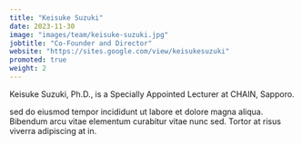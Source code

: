 ```yaml
---
title: "Keisuke Suzuki"
date: 2023-11-30
image: "images/team/keisuke-suzuki.jpg"
jobtitle: "Co-Founder and Director"
website: "https://sites.google.com/view/keisukesuzuki"
promoted: true
weight: 2
---
```


Keisuke Suzuki, Ph.D., is a Specially Appointed Lecturer at CHAIN, Sapporo.
<!--more-->

sed do eiusmod tempor incididunt ut labore et dolore magna aliqua. Bibendum arcu vitae elementum curabitur vitae nunc sed. Tortor at risus viverra adipiscing at in.
